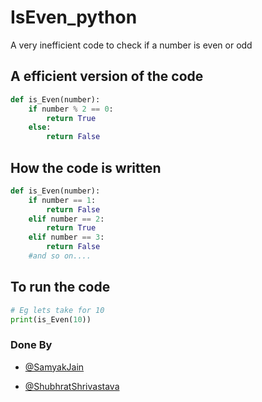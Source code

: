 # IsEven_python
A very inefficient code to check if a number is even or odd

## A efficient version of the code

```python
def is_Even(number):
    if number % 2 == 0:
        return True
    else:
        return False
```

## How the code is written

```python
def is_Even(number):
    if number == 1:
        return False
    elif number == 2:
        return True
    elif number == 3:
        return False
    #and so on....
```
## To run the code

```python
# Eg lets take for 10
print(is_Even(10))
```

### Done By

- [@SamyakJain](https://github.com/aHumanBeing036)

- [@ShubhratShrivastava](https://github.com/JODDeDiSync)

